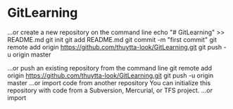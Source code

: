# GitLearning
…or create a new repository on the command line
echo "# GitLearning" >> README.md
git init
git add README.md
git commit -m "first commit"
git remote add origin https://github.com/thuytta-look/GitLearning.git
git push -u origin master
                
…or push an existing repository from the command line
git remote add origin https://github.com/thuytta-look/GitLearning.git
git push -u origin master
…or import code from another repository
You can initialize this repository with code from a Subversion, Mercurial, or TFS project.
…or import
